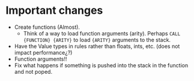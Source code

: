 # Important changes
-   Create functions (Almost).
    -   Think of a way to load function arguments (arity). Perhaps `CALL {FUNCTION} {ARITY}` to load `{ARITY}` arguments to the stack.
-   Have the Value types in rules rather than floats, ints, etc. (does not impact performance¿?)
-   Function arguments!!
-   Fix what happens if something is pushed into the stack in the function and not poped.